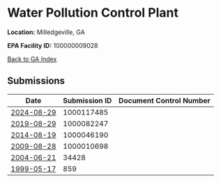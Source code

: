 # Water Pollution Control Plant

**Location:** Milledgeville, GA

**EPA Facility ID:** 100000009028

[Back to GA Index](../../index.md)

## Submissions

| Date | Submission ID | Document Control Number |
|------|--------------|-------------------------|
| [2024-08-29](submissions/1000117485.md) | 1000117485 |  |
| [2019-08-29](submissions/1000082247.md) | 1000082247 |  |
| [2014-08-19](submissions/1000046190.md) | 1000046190 |  |
| [2009-08-28](submissions/1000010698.md) | 1000010698 |  |
| [2004-06-21](submissions/34428.md) | 34428 |  |
| [1999-05-17](submissions/859.md) | 859 |  |
